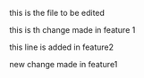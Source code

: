 this is the file to be edited

this is th change made in feature 1

this line is added in feature2

new change made in feature1
